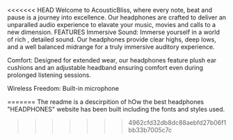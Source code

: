 <<<<<<< HEAD
Welcome to AcousticBliss, where every note, beat and pause is a journey into excellence. Our headphones are crafted to deliver an unparalled audio experience  to elavate your music, movies and calls to a new dimension.
FEATURES
Immersive Sound: 
Immerse yourself in a world of rich , detailed sound. Our headphones provide  clear highs, deep lows, and a well balanced midrange for a truly immersive auditory experience.

Comfort:
Designed for extended wear, our headphones feature plush ear cushions and an adjustable headband ensuring comfort even during prolonged listening sessions.

Wireless Freedom:
Built-in microphone


=======
The readme is a descirpition of hOw the best headphones "HEADPHONES" website has been built including the fonts and styles used.
>>>>>>> 4962cfd32db8dc88aebfd27b06f1bb33b7005c7c
